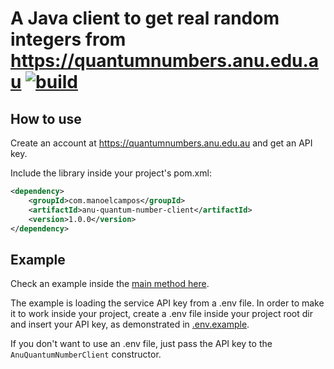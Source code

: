 # A Java client to get real random integers from https://quantumnumbers.anu.edu.au [![build](https://github.com/manoelcampos/anu-quantum-number-java-client/actions/workflows/build.yml/badge.svg)](https://github.com/manoelcampos/anu-quantum-number-java-client/actions/workflows/build.yml)

## How to use

Create an account at https://quantumnumbers.anu.edu.au and get an API key.

Include the library inside your project's pom.xml:

```xml
<dependency>
    <groupId>com.manoelcampos</groupId>
    <artifactId>anu-quantum-number-client</artifactId>
    <version>1.0.0</version>
</dependency>
```

## Example

Check an example inside the [main method here](https://github.com/manoelcampos/anu-quantum-number-java-client/blob/master/src/main/java/com/manoelcampos/anuquantumnumbers/AnuQuantumNumberClient.java#L93).

The example is loading the service API key from a .env file.
In order to make it to work inside your project, create a .env file inside your project root dir and insert your API key, as demonstrated in [ .env.example]( .env.example).

If you don't want to use an .env file, just pass the API key to the `AnuQuantumNumberClient` constructor.
